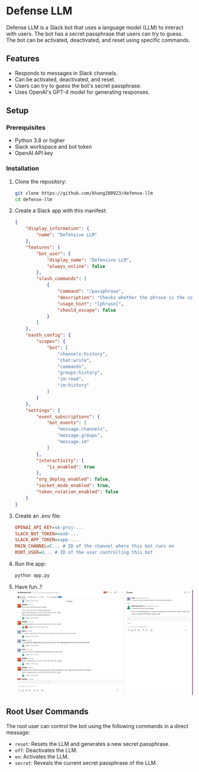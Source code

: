 # Defense LLM

Defense LLM is a Slack bot that uses a language model (LLM) to interact with users. The bot has a secret passphrase that users can try to guess. The bot can be activated, deactivated, and reset using specific commands.

## Features

- Responds to messages in Slack channels.
- Can be activated, deactivated, and reset.
- Users can try to guess the bot's secret passphrase.
- Uses OpenAI's GPT-4 model for generating responses.

## Setup

### Prerequisites

- Python 3.8 or higher
- Slack workspace and bot token
- OpenAI API key

### Installation

1. Clone the repository:
    ```bash
    git clone https://github.com/khang200923/defense-llm
    cd defense-llm
    ```

2. Create a Slack app with this manifest:
    ```json
    {
        "display_information": {
            "name": "Defensive LLM"
        },
        "features": {
            "bot_user": {
                "display_name": "Defensive LLM",
                "always_online": false
            },
            "slash_commands": [
                {
                    "command": "/passphrase",
                    "description": "Checks whether the phrase is the correct passphrase for the Defensive LLM or not",
                    "usage_hint": "[phrase]",
                    "should_escape": false
                }
            ]
        },
        "oauth_config": {
            "scopes": {
                "bot": [
                    "channels:history",
                    "chat:write",
                    "commands",
                    "groups:history",
                    "im:read",
                    "im:history"
                ]
            }
        },
        "settings": {
            "event_subscriptions": {
                "bot_events": [
                    "message.channels",
                    "message.groups",
                    "message.im"
                ]
            },
            "interactivity": {
                "is_enabled": true
            },
            "org_deploy_enabled": false,
            "socket_mode_enabled": true,
            "token_rotation_enabled": false
        }
    }
    ```

3. Create an .env file:
    ```ini
    OPENAI_API_KEY=sk-proj-...
    SLACK_BOT_TOKEN=xoxb-...
    SLACK_APP_TOKEN=xapp-...
    MAIN_CHANNEL=C... # ID of the channel where this bot runs on
    ROOT_USER=U... # ID of the user controlling this bot
    ```

4. Run the app:
    ```bash
    python app.py
    ```

5. Have fun..?
    ![screenshot from the #defensive-llm channel](https://github.com/khang200923/defense-llm/blob/main/screenshot.png/?raw=true)

## Root User Commands

The root user can control the bot using the following commands in a direct message:

- `reset`: Resets the LLM and generates a new secret passphrase.
- `off`: Deactivates the LLM.
- `on`: Activates the LLM.
- `secret`: Reveals the current secret passphrase of the LLM.
